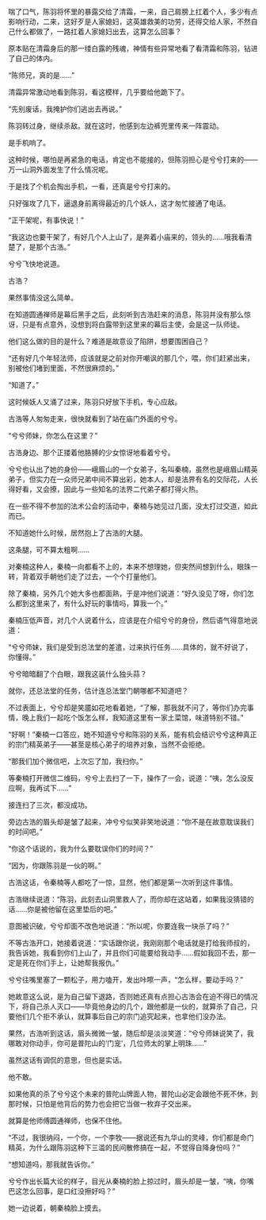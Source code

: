 喘了口气，陈羽将怀里的暴露交给了清霜，一来，自己肩膀上扛着个人，多少有点影响行动，二来，这好歹是人家媳妇，这英雄救美的功劳，还得交给人家，不然自己什么都做了，一路扛着人家媳妇出去，这算怎么回事？

原本贴在清霜身后的那一缕白露的残魂，神情有些异常地看了看清霜和陈羽，钻进了自己的体内。

“陈师兄，真的是……”

清霜异常激动地看到陈羽，看这模样，几乎要给他跪下了。

“先别废话，我掩护你们逃出去再说。”

陈羽转过身，继续杀敌。就在这时，他感到左边裤兜里传来一阵震动。

是手机响了。

这种时候，哪怕是再紧急的电话，肯定也不能接的，但陈羽担心是兮兮打来的——万一山洞外面发生了什么情况呢。

于是找了个机会掏出手机，一看，还真是兮兮打来的。

只好强攻了几下，逼退身前离得最近的几个妖人，这才匆忙接通了电话。

“正干架呢，有事快说！”

“我这边也要干架了，有好几个人上山了，是奔着小庙来的，领头的……哦我看清楚了，是那个古浩。”

兮兮飞快地说道。

古浩？

果然事情没这么简单。

在知道圆通禅师是幕后黑手之后，此刻听到古浩赶来的消息，陈羽并没有那么惊讶，只是有点意外，没想到将白露带到这里来的幕后主使，会是这一队师徒。

他们这么做的目的是什么？难道是故意设了陷阱，想要围困自己？

“还有好几个年轻法师，应该就是之前对你开嘲讽的那几个，喂，你们赶紧出来，别被他们堵到里面，不然很麻烦的。”

“知道了。”

这时候妖人又涌了过来，陈羽只好放下手机，专心应敌。

古浩等人匆匆走来，很快就看到了站在庙门外面的兮兮。

“兮兮师妹，你怎么在这里？”

古浩身边、那个正搂着他胳膊的少女惊讶地看着兮兮。

兮兮也认出了她的身份——峨眉山的一个女弟子，名叫秦楠，虽然也是峨眉山精英弟子，但实力在一众师兄弟中间不算出彩，她本人，却是法界有名的交际花，人长得好看，又会撩，因此与一些知名的法界二代弟子都打得火热。

在一些不得不参加的法术公会的活动中，秦楠与她见过几面，没太打过交道，如此而已。

不知道她什么时候，居然抱上了古浩的大腿。

这条腿，可不算太粗啊……

对秦楠这种人，秦楠一向都看不上的，本来不想理她，但突然间想到什么，眼珠一转，背着双手朝他们走了过去，一个个打量他们。

除了秦楠，另外几个她大多也都面熟，于是冲他们说道：“好久没见了呀，你们怎么都到这里来了，有什么好玩的事情吗，算我一个。”

秦楠压低声音，对几个人说着什么，应该是在介绍兮兮的身份，然后语气得意地说道：

“兮兮师妹，我们是受到总法堂的差遣，过来执行任务……具体的，就不好说了，你懂得。”

兮兮暗暗翻了个白眼，跟我这装什么独头蒜？

就你，还总法堂的任务，估计连总法堂门朝哪都不知道吧？

不过表面上，兮兮却是笑靥如花地看着她，“了解，那我就不问了，等你们办完事情，晚上我们一起吃个饭怎么样，我知道这里有一家土菜馆，味道特别不错。”

“好啊！”秦楠一口答应，她不知道兮兮和陈羽的关系，能有机会结识兮兮这种真正的宗门精英弟子——甚至是核心弟子的培养对象，当然不会拒绝。

“那我们加个微信吧，上次忘了加，我扫你。”

等秦楠打开微信二维码，兮兮上去扫了一下，操作了一会，说道：“咦，怎么没反应啊，我再试下……”

接连扫了三次，都没成功。

旁边古浩的眉头却是皱了起来，冲兮兮似笑非笑地说道：“你不是在故意耽误我们的时间吧。”

“你这个话说的，我为什么要耽误你们的时间？”

“因为，你跟陈羽是一伙的啊。”

古浩这话，令秦楠等人都吃了一惊，显然，他们都是第一次听到这件事情。

古浩继续说道：“陈羽，此刻去山洞里救人了，而你却在这站着，如果我没猜错的话……你是被他留在这里垫后的吧。”

意图被识破，兮兮却面不改色地说道：“所以呢，你要连我一块杀了吗？”

不等古浩开口，她接着说道：“实话跟你说，我刚刚那个电话就是打给我师叔的，我告诉她，我看到你们上山了，并且你们可能要给我动手……假如我回不去，那一定是死在你们手上，让她帮我报仇。”

兮兮往嘴里塞了一颗松子，用力嗑开，发出咔嚓一声，“怎么样，要动手吗？”

她故意这么说，是为自己留下退路，否则她还真有点担心古浩会在迫不得已的情况下，将自己杀人灭口——毕竟他身边的几个，跟他都是一伙的，就算杀了自己，只要他们几个拒不承认，就算事后自己的宗门追究起来，也拿他们没办法。

果然，古浩听到这话，眉头微微一皱，随后却是淡淡笑道：“兮兮师妹说笑了，我哪敢对你动手，你可是普陀山的‘门宠’，几位师太的掌上明珠……”

虽然这话有调侃的意思，但也是实话。

他不敢。

如果他真的杀了兮兮这个未来的普陀山牌面人物，普陀山必定会跟他不死不休，到那时候，只怕是他背后的势力也会把它当做一枚弃子交出来。

就算是他师傅圆通禅师，也保不住他。

“不过，我很纳闷，一个你，一个李牧——据说还有九华山的灵峰，你们都是命门精英，为什么跟陈羽这种下三滥的民间散修搞在一起，不觉得自降身份吗？”

“想知道吗，那我就告诉你。”

兮兮作出长篇大论的样子，目光从秦楠的脸上掠过时，眉头却是一皱，“咦，你嘴巴这怎么回事，是口红没擦好吗？”

她一边说着，朝秦楠脸上摸去。

